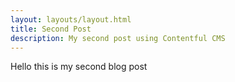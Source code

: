 ```yaml
---
layout: layouts/layout.html
title: Second Post
description: My second post using Contentful CMS
---
```


Hello this is my second blog post